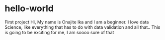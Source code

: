# hello-world
First project
Hi, My name is Onajite Ika and I am a beginner. I love data Science, like everything that has to do with data validation and all that.. 
This is going to be exciting for me, I am soooo sure of that

